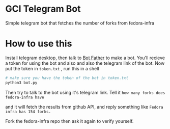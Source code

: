 # GCI Telegram Bot

Simple telegram bot that fetches the number of forks from fedora-infra  

# How to use this

Install telegram desktop, then talk to [Bot Father](https://telegram.me/BotFather) to make a bot. You'll recieve a token for using the bot and also and also the telegram link of the bot. Now put the token in `token.txt` , run this in a shell

```bash
# make sure you have the token of the bot in token.txt
python3 bot.py
```



Then try to talk to  the bot using it's telegram link. Tell it
`how many forks does fedora-infra have`

and it will fetch the results from github API, and reply something like
`Fedora infra has 154 forks.`

Fork the fedora-infra repo then ask it again to verify yourself.
